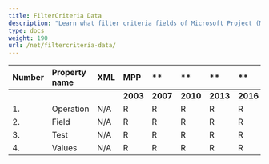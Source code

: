 ```yaml
---
title: FilterCriteria Data
description: "Learn what filter criteria fields of Microsoft Project (MPP/XML) files are can be written or read by Aspose.Tasks for .NET."
type: docs
weight: 190
url: /net/filtercriteria-data/
---
```


|**Number** |**Property name** |**XML** |**MPP** |** |** |**  |** |** |**Comments** |
| :- | :- | :- | :- | :- | :- | :- | :- | :- | :- |
| | | |**2003** |**2007** |**2010** |**2013** |**2016** |**2019** | |
|1. |Operation |N/A |R |R |R |R |R |R | |
|2. |Field |N/A |R |R |R |R |R |R | |
|3. |Test |N/A |R |R |R |R |R |R | |
|4. |Values |N/A |R |R |R |R |R |R | |

